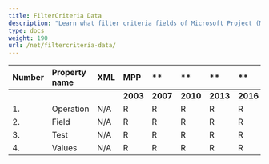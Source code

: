 ```yaml
---
title: FilterCriteria Data
description: "Learn what filter criteria fields of Microsoft Project (MPP/XML) files are can be written or read by Aspose.Tasks for .NET."
type: docs
weight: 190
url: /net/filtercriteria-data/
---
```


|**Number** |**Property name** |**XML** |**MPP** |** |** |**  |** |** |**Comments** |
| :- | :- | :- | :- | :- | :- | :- | :- | :- | :- |
| | | |**2003** |**2007** |**2010** |**2013** |**2016** |**2019** | |
|1. |Operation |N/A |R |R |R |R |R |R | |
|2. |Field |N/A |R |R |R |R |R |R | |
|3. |Test |N/A |R |R |R |R |R |R | |
|4. |Values |N/A |R |R |R |R |R |R | |

